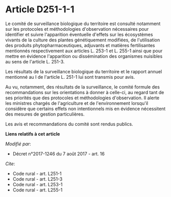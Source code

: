 # Article D251-1-1

Le comité de surveillance biologique du territoire est consulté notamment sur les protocoles et méthodologies d'observation
nécessaires pour identifier et suivre l'apparition éventuelle d'effets sur les écosystèmes vivants de la culture des plantes
génétiquement modifiées, de l'utilisation des produits phytopharmaceutiques, adjuvants et matières fertilisantes mentionnés
respectivement aux articles L. 253-1 et L. 255-1 ainsi que pour mettre en évidence l'apparition ou dissémination des
organismes nuisibles au sens de l'article L. 251-3. 

Les résultats de la surveillance biologique du territoire et le rapport annuel mentionné au I de l'article L. 251-1 lui sont
transmis pour avis.

Au vu, notamment, des résultats de la surveillance, le comité formule des recommandations sur les orientations à donner à
celle-ci, au regard tant de ses priorités que des protocoles et méthodologies d'observation. Il alerte les ministres chargés
de l'agriculture et de l'environnement lorsqu'il considère que certains effets non intentionnels mis en évidence nécessitent
des mesures de gestion particulières.

Les avis et recommandations du comité sont rendus publics.

**Liens relatifs à cet article**

_Modifié par_:

  - Décret n°2017-1246 du 7 août 2017 - art. 16

_Cite_:

  - Code rural - art. L251-1
  - Code rural - art. L251-3
  - Code rural - art. L253-1
  - Code rural - art. L255-1
